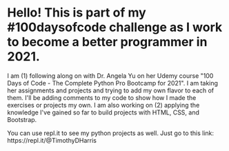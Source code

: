 <h1> Hello! This is part of my #100daysofcode challenge as I work to become a better programmer in 2021. </h1>
<p>
I am (1) following along on with Dr. Angela Yu on her Udemy course "100 Days of Code - The Complete Python Pro Bootcamp for 2021".
I am taking her assignments and projects and trying to add my own flavor to each of them. I'll be adding comments to my code to show how I made the exercises or projects my own.
I am also working on (2) applying the knowledge I've gained so far to build projects with HTML, CSS, and Bootstrap.
</p>
<p>
You can use repl.it to see my python projects as well. Just go to this link: https://repl.it/@TimothyDHarris
</p>